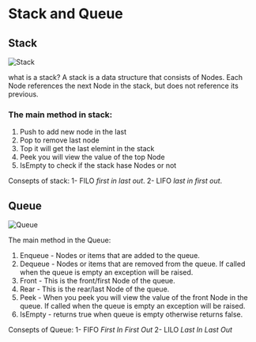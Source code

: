 # Stack and Queue

## Stack

![Stack](https://d1jnx9ba8s6j9r.cloudfront.net/blog/wp-content/uploads/2019/08/Stack-Class-in-Java.jpg)

  what is a stack? A stack is a data structure that consists of Nodes. Each Node references the next Node in the stack, but does not reference its previous.

        
  ### The  main method in stack:
  1. Push to add new node in the last
  2. Pop  to remove last node 
  3. Top  it will get the last elemint in the stack 
  4. Peek you will view the value of the top Node
  5. IsEmpty to check if the stack hase Nodes or not 
 
 
Consepts of stack:
1- FILO _first in last out_.
2- LIFO _last in first out_.


## Queue 

![Queue](https://d1jnx9ba8s6j9r.cloudfront.net/blog/wp-content/uploads/2019/07/QUEUE-IN-JAVA.jpg)

The main method in the Queue:
1. Enqueue - Nodes or items that are added to the queue.
2. Dequeue - Nodes or items that are removed from the queue. If called when the queue is empty an exception will be raised.
3. Front - This is the front/first Node of the queue.
4. Rear - This is the rear/last Node of the queue.
5. Peek - When you peek you will view the value of the front Node in the queue. If called when the queue is empty an exception will be raised.
6. IsEmpty - returns true when queue is empty otherwise returns false.

Consepts of Queue:
1- FIFO _First In First Out_
2- LILO _Last In Last Out_